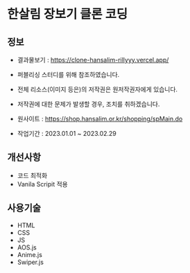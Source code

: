 # 한살림 장보기 클론 코딩

## 정보

- 결과물보기 : https://clone-hansalim-rillyyy.vercel.app/

- 퍼블리싱 스터디를 위해 참조하였습니다. 
- 전체 리소스(이미지 등은)의 저작권은 원저작권자에게 있습니다.
- 저작권에 대한 문제가 발생할 경우, 조치를 취하겠습니다.
- 원사이트 : https://shop.hansalim.or.kr/shopping/spMain.do
- 작업기간 : 2023.01.01 ~ 2023.02.29

## 개선사항

- 코드 최적화
- Vanila Scripit 적용

## 사용기술

- HTML
- CSS
- JS
- AOS.js
- Anime.js
- Swiper.js
